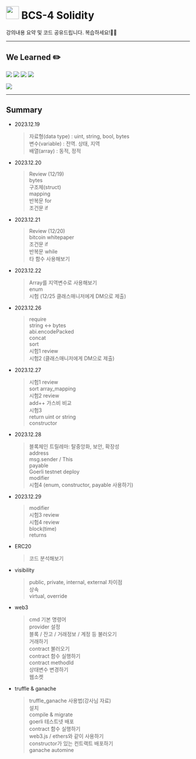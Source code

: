 # <img src="https://docs.soliditylang.org/en/latest/_images/solidity_logo.svg" width="35" height="35"> BCS-4 Solidity

강의내용 요약 및 코드 공유드립니다. 복습하세요!🧑‍💻

---

## We Learned ✏️

<img src="https://img.shields.io/badge/React-61DAFB?style=flat&logo=React&logoColor=white"/> <img src="https://img.shields.io/badge/HTML5-E34F26?style=flat&logo=HTML5&logoColor=white"/> <img src="https://img.shields.io/badge/Tailwind Css-06B6D4?style=flat&logo=Tailwind Css&logoColor=white"/> <img src="https://img.shields.io/badge/CSS3-1572B6?style=flat&logo=CSS3&logoColor=white"/>

<img src="https://img.shields.io/badge/solidity-2C4F7C?style=flat&logo=solidity&logoColor=white"/>

---

## Summary

- 2023.12.19

  > 자료형(data type) : uint, string, bool, bytes  
  > 변수(variable) : 전역. 상태, 지역  
  > 배열(array) : 동적, 정적

- 2023.12.20

  > Review (12/19)  
  > bytes  
  > 구조체(struct)  
  > mapping  
  > 반복문 for  
  > 조건문 if

- 2023.12.21

  > Review (12/20)  
  > bitcoin whitepaper  
  > 조건문 if  
  > 반복문 while  
  > 타 함수 사용해보기

- 2023.12.22

  > Array를 지역변수로 사용해보기  
  > enum  
  > 시험 (12/25 클래스매니저에게 DM으로 제출)

- 2023.12.26

  > require  
  > string <-> bytes  
  > abi.encodePacked  
  > concat  
  > sort  
  > 시험1 review  
  > 시험2 (클래스매니저에게 DM으로 제출)

- 2023.12.27

  > 시험1 review  
  > sort
  > array_mapping  
  > 시험2 review  
  > add++ 가스비 비교  
  > 시험3  
  > return uint or string  
  > constructor

- 2023.12.28

  > 블록체인 트릴레마: 탈중앙화, 보안, 확장성  
  > address  
  > msg.sender / This  
  > payable  
  > Goerli testnet deploy  
  > modifier  
  > 시험4 (enum, constructor, payable 사용하기)

- 2023.12.29

  > modifier  
  > 시험3 review  
  > 시험4 review  
  > block(time)  
  > returns

- ERC20

  > 코드 분석해보기

- visibility

  > public, private, internal, external 차이점  
  > 상속  
  > virtual, override

- web3

  > cmd 기본 명령어  
  > provider 설정  
  > 블록 / 잔고 / 거래정보 / 계정 등 불러오기  
  > 거래하기  
  > contract 불러오기  
  > contract 함수 실행하기  
  > contract methodId  
  > 상태변수 변경하기  
  > 웹소켓

- truffle & ganache

  > truffle_ganache 사용법(강사님 자료)  
  > 설치  
  > compile & migrate  
  > goerli 테스트넷 배포  
  > contract 함수 실행하기  
  > web3.js / ethers와 같이 사용하기  
  > constructor가 있는 컨트랙트 배포하기  
  > ganache automine
